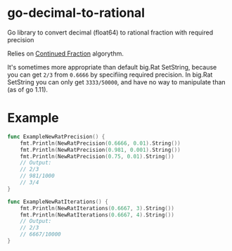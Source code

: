 # go-decimal-to-rational
Go library to convert decimal (float64) to rational fraction with required precision

Relies on [Continued Fraction](http://mathworld.wolfram.com/ContinuedFraction.html) algorythm.

It's sometimes more appropriate than default big.Rat SetString, because
you can get `2/3` from `0.6666` by specifiing required precision. In big.Rat SetString
you can only get `3333/50000`, and have no way to manipulate than (as of go 1.11).

# Example
```go
func ExampleNewRatPrecision() {
	fmt.Println(NewRatPrecision(0.6666, 0.01).String())
	fmt.Println(NewRatPrecision(0.981, 0.001).String())
	fmt.Println(NewRatPrecision(0.75, 0.01).String())
	// Output:
	// 2/3
	// 981/1000
	// 3/4
}
```
```go
func ExampleNewRatIterations() {
	fmt.Println(NewRatIterations(0.6667, 3).String())
	fmt.Println(NewRatIterations(0.6667, 4).String())
	// Output:
	// 2/3
	// 6667/10000
}
```